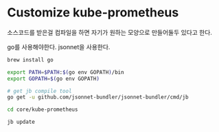 # Customize kube-prometheus

소스코드를 받은걸 컴파일을 하면 자기가 원하는 모양으로 만들어둘두 있다고 한다.

go를 사용해야한다. jsonnet을 사용한다.

```bash
brew install go

export PATH=$PATH:$(go env GOPATH)/bin
export GOPATH=$(go env GOPATH)

# get jb compile tool
go get -u github.com/jsonnet-bundler/jsonnet-bundler/cmd/jb

cd core/kube-prometheus

jb update
```
